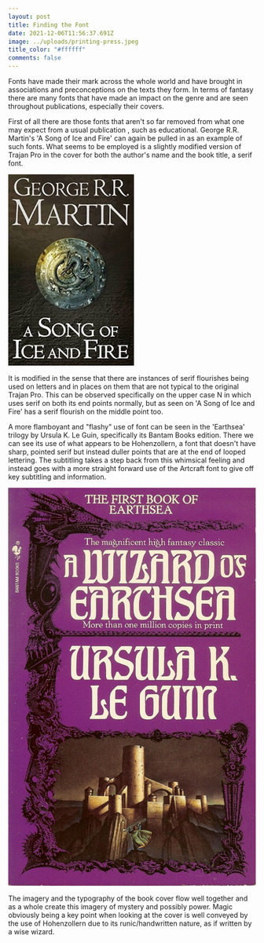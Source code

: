 ```yaml
---
layout: post
title: Finding the Font
date: 2021-12-06T11:56:37.691Z
image: ../uploads/printing-press.jpeg
title_color: "#ffffff"
comments: false
---
```

Fonts have made their mark across the whole world and have brought in associations and preconceptions on the texts they form. In terms of fantasy there are many fonts that have made an impact on the genre and are seen throughout publications, especially their covers. 

First of all there are those fonts that aren't so far removed from what one may expect from a usual publication , such as educational. George R.R. Martin's 'A Song of Ice and Fire' can again be pulled in as an example of such fonts. What seems to be employed is a slightly modified version of Trajan Pro in the cover for both the author's name and the book title, a serif font. 

![](../uploads/trajan-pro-demo-.jpeg)

It is modified in the sense that there are instances of serif flourishes being used on letters and in places on them that are not typical to the original Trajan Pro. This can be observed specifically on the upper case N in which uses serif on both its end points normally, but as seen on 'A Song of Ice and Fire' has a serif flourish on the middle point too. 

A more flamboyant and "flashy" use of font can be seen in the 'Earthsea' trilogy by Ursula K. Le Guin, specifically its Bantam Books edition. There we can see its use of what appears to be Hohenzollern, a font that doesn't have sharp, pointed serif but instead duller points that are at the end of looped lettering. The subtitling takes a step back from this whimsical feeling and instead goes with a more straight forward use of the Artcraft font to give off key subtitling and information.

![](../uploads/earthsea-example.webp)

The imagery and the typography of the book cover flow well together and as a whole create this imagery of mystery and possibly power. Magic obviously being a key point when looking at the cover is well conveyed by the use of Hohenzollern due to its runic/handwritten nature, as if written by a wise wizard.